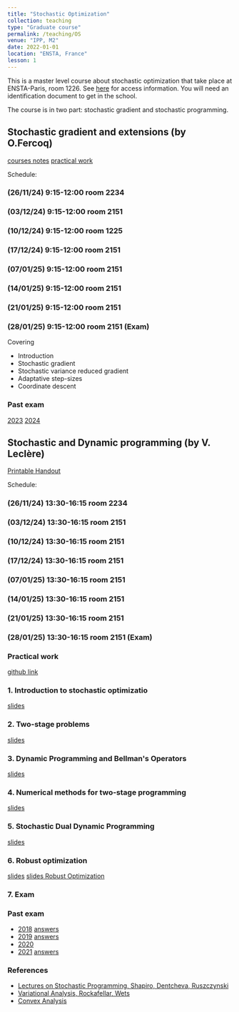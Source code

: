 ```yaml
---
title: "Stochastic Optimization"
collection: teaching
type: "Graduate course"
permalink: /teaching/OS
venue: "IPP, M2"
date: 2022-01-01
location: "ENSTA, France"
lesson: 1
---
```



This is a master level course about stochastic optimization that take place
at ENSTA-Paris, room 1226. 
See [here](https://www.ensta-paris.fr/en/addresses-and-contacts) for access information.
You will need an identification document to get in the school. 

The course is in two part: stochastic gradient and stochastic programming.

## Stochastic gradient and extensions (by O.Fercoq)

[courses notes](../files/teaching/Saclay/fercoq/poly_optsto_fercoq.pdf)
[practical work](../files/teaching/Saclay/fercoq/TP_MNIST_basic_functions.ipynb)

Schedule:
### (26/11/24) 9:15-12:00 room 2234
### (03/12/24) 9:15-12:00 room 2151
### (10/12/24) 9:15-12:00 room 1225
### (17/12/24) 9:15-12:00 room 2151
### (07/01/25) 9:15-12:00 room 2151
### (14/01/25) 9:15-12:00 room 2151
### (21/01/25) 9:15-12:00 room 2151
### (28/01/25) 9:15-12:00 room 2151 (Exam)

Covering
- Introduction
- Stochastic gradient
- Stochastic variance reduced gradient
- Adaptative step-sizes
- Coordinate descent

### Past exam
[2023](../files/teaching/Saclay/fercoq/exam2023.pdf)
[2024](../files/teaching/Saclay/2024-exam-fercoq.pdf)

## Stochastic and Dynamic programming (by V. Leclère)

[Printable Handout](../files/teaching/Saclay/Saclay-handout.pdf)

Schedule:
### (26/11/24) 13:30-16:15 room 2234
### (03/12/24) 13:30-16:15 room 2151
### (10/12/24) 13:30-16:15 room 2151
### (17/12/24) 13:30-16:15 room 2151
### (07/01/25) 13:30-16:15 room 2151
### (14/01/25) 13:30-16:15 room 2151
### (21/01/25) 13:30-16:15 room 2151
### (28/01/25) 13:30-16:15 room 2151 (Exam)

### Practical work


[github link](https://github.com/leclere/TP-Saclay)

### 1. Introduction to stochastic optimizatio

[slides](../files/teaching/Saclay/Saclay-1.pdf)

### 2. Two-stage problems

[slides](../files/teaching/Saclay/Saclay-2.pdf)

### 3. Dynamic Programming and Bellman's Operators

[slides](../files/teaching/Saclay/Saclay-3.pdf)

### 4. Numerical methods for two-stage programming

[slides](../files/teaching/Saclay/Saclay-4.pdf)

### 5. Stochastic Dual Dynamic Programming

[slides](../files/teaching/Saclay/Saclay-5.pdf)

### 6. Robust optimization

[slides](../files/teaching/Saclay/Saclay-6.pdf)
[slides Robust Optimization](../files/teaching/Saclay/Saclay-7.pdf)

### 7. Exam 

### Past exam

- [2018](../files/teaching/Saclay/2018-exam-OS.pdf) [answers](../files/teaching/Saclay/2018-exam-answers-OS.pdf)
- [2019](../files/teaching/Saclay/2019-exam-OS.pdf) [answers](../files/teaching/Saclay/2019-exam-answers-OS.pdf)
- [2020](../files/teaching/Saclay/2020-exam-OS.pdf)
- [2021](../files/teaching/Saclay/2021-exam-OS.pdf) [answers](../files/teaching/Saclay/2021-exam-answers.pdf)

### References

- [Lectures on Stochastic Programming, Shapiro, Dentcheva, Ruszczynski](https://www.researchgate.net/publication/230873408_Lectures_on_stochastic_programming_Modeling_and_theory/link/00b7d518bd65f08595000000/download)
- [Variational Analysis, Rockafellar, Wets](https://sites.math.washington.edu/~rtr/papers/rtr169-VarAnalysis-RockWets.pdf)
- [Convex Analysis](http://www.convexoptimization.com/TOOLS/ConvexAnalysisRockafellar.pdf)